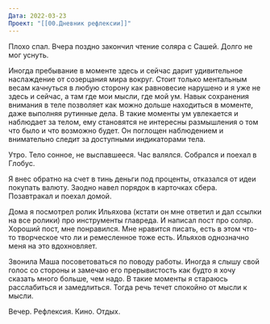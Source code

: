 ```yaml
---
Дата: 2022-03-23
Проект: "[[00.Дневник рефлексии]]"
---
```

Плохо спал. Вчера поздно закончил чтение соляра с Сашей. Долго не мог уснуть.

Иногда пребывание в моменте здесь и сейчас дарит удивительное наслаждение от созерцания мира вокруг. Стоит только ментальным весам качнуться в любую сторону как равновесие нарушено и я уже не здесь и сейчас, а там где мои мысли, где мой ум. Навык сохранения внимания в теле позволяет как можно дольше находиться в моменте, даже выполняя рутинные дела. В такие моменты ум увлекается и наблюдает за телом, ему становятся не интересны размышления о том что было и что возможно будет. Он поглощен наблюдением и внимательно следит за доступными индикаторами тела.

Утро. Тело сонное, не выспавшееся. Час валялся. Собрался и поехал в Глобус.

Я внес обратно на счет в тинь деньги под проценты, отказался от идеи покупать валюту. Заодно навел порядок в карточках сбера. Позавтракал и поехал домой.

Дома я посмотрел ролик Ильяхова (кстати он мне ответил и дал ссылки на все ролики) про инструменты главреда. И написал пост про соляр. Хороший пост, мне понравился. Мне нравится писать, есть в этом что-то творческое что ли и ремесленное тоже есть. Ильяхов однозначно меня на это вдохновляет.

Звонила Маша посоветоваться по поводу работы. Иногда я слышу свой голос со стороны и замечаю его прерывистость как будто я хочу сказать много больше, чем надо. В такие моменты я стараюсь расслабиться и замедлиться. Тогда речь течет спокойно от мысли к мысли.

Вечер. Рефлексия. Кино. Отдых.